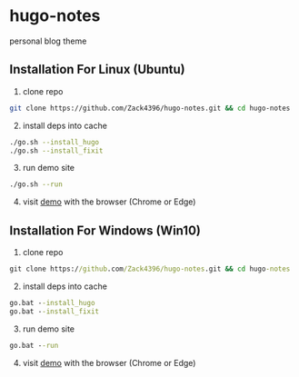 [demo]: http://localhost:1313

# hugo-notes
personal blog theme


## Installation For Linux (Ubuntu)

1. clone repo

```bash
git clone https://github.com/Zack4396/hugo-notes.git && cd hugo-notes
```
2. install deps into cache

```bash
./go.sh --install_hugo
./go.sh --install_fixit
```

3. run demo site

```bash
./go.sh --run
```

4. visit [demo] with the browser (Chrome or Edge)

## Installation For Windows (Win10)

1. clone repo

```bat
git clone https://github.com/Zack4396/hugo-notes.git && cd hugo-notes
```
2. install deps into cache

```bat
go.bat --install_hugo
go.bat --install_fixit
```

3. run demo site

```bat
go.bat --run
```

4. visit [demo] with the browser (Chrome or Edge)
